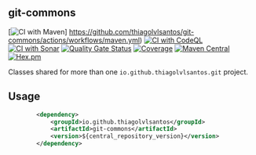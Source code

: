 ## git-commons

[![CI with Maven](https://github.com/thiagolvlsantos/git-commons/actions/workflows/maven.yml/badge.svg)] https://github.com/thiagolvlsantos/git-commons/actions/workflows/maven.yml)
[![CI with CodeQL](https://github.com/thiagolvlsantos/git-commons/actions/workflows/codeql.yml/badge.svg)](https://github.com/thiagolvlsantos/git-commons/actions/workflows/codeql.yml)
[![CI with Sonar](https://github.com/thiagolvlsantos/git-commons/actions/workflows/sonar.yml/badge.svg)](https://github.com/thiagolvlsantos/git-commons/actions/workflows/sonar.yml)
[![Quality Gate Status](https://sonarcloud.io/api/project_badges/measure?project=thiagolvlsantos_git-commons&metric=alert_status)](https://sonarcloud.io/dashboard?id=thiagolvlsantos_git-commons)
[![Coverage](https://sonarcloud.io/api/project_badges/measure?project=thiagolvlsantos_git-commons&metric=coverage)](https://sonarcloud.io/dashboard?id=thiagolvlsantos_git-commons)
[![Maven Central](https://maven-badges.herokuapp.com/maven-central/io.github.thiagolvlsantos/git-commons/badge.svg)](https://repo1.maven.org/maven2/io/github/thiagolvlsantos/git-commons/)
[![Hex.pm](https://img.shields.io/hexpm/l/plug.svg)](http://www.apache.org/licenses/LICENSE-2.0)



Classes shared for more than one `io.github.thiagolvlsantos.git` project.

## Usage

```xml
		<dependency>
			<groupId>io.github.thiagolvlsantos</groupId>
			<artifactId>git-commons</artifactId>
			<version>${central_repository_version}</version>
		</dependency>
```
